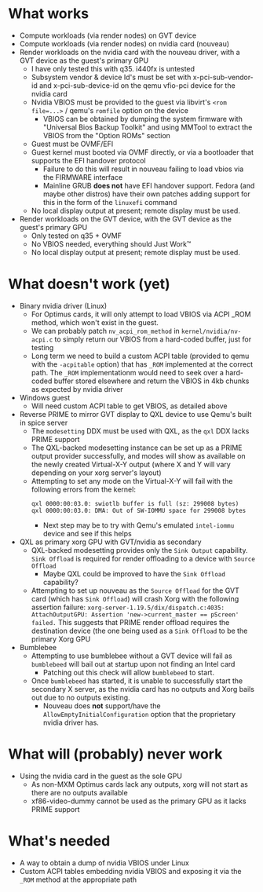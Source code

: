 # What works
* Compute workloads (via render nodes) on GVT device
* Compute workloads (via render nodes) on nvidia card (nouveau)
* Render workloads on the nvidia card with the nouveau driver, with a GVT device
  as the guest's primary GPU
  * I have only tested this with q35. i440fx is untested
  * Subsystem vendor & device Id's must be set with x-pci-sub-vendor-id and
    x-pci-sub-device-id on the qemu vfio-pci device for the nvidia card
  * Nvidia VBIOS must be provided to the guest via libvirt's `<rom file=...>` /
    qemu's `romfile` option on the device
    * VBIOS can be obtained by dumping the system firmware with
      "Universal Bios Backup Toolkit" and using MMTool to extract the VBIOS from
      the "Option ROMs" section
  * Guest must be OVMF/EFI
  * Guest kernel must booted via OVMF directly, or via a bootloader that
    supports the EFI handover protocol
    * Failure to do this will result in nouveau failing to load vbios via the
      FIRMWARE interface
    * Mainline GRUB **does not** have EFI handover support. Fedora (and maybe
      other distros) have their own patches adding support for this in the form
      of the `linuxefi` command
  * No local display output at present; remote display must be used.
* Render workloads on the GVT device, with the GVT device as the guest's primary
  GPU
  * Only tested on q35 + OVMF
  * No VBIOS needed, everything should Just Work™
  * No local display output at present; remote display must be used.

# What doesn't work (yet)
* Binary nvidia driver (Linux)
  * For Optimus cards, it will only attempt to load VBIOS via ACPI \_ROM method,
    which won't exist in the guest.
  * We can probably patch `nv_acpi_rom_method` in `kernel/nvidia/nv-acpi.c` to
    simply return our VBIOS from a hard-coded buffer, just for testing
  * Long term we need to build a custom ACPI table (provided to qemu with the
    `-acpitable` option) that has `_ROM` implemented at the correct path. The
    `_ROM` implementationm would need to seek over a hard-coded buffer stored
    elsewhere and return the VBIOS in 4kb chunks as expected by nvidia driver
* Windows guest
  * Will need custom ACPI table to get VBIOS, as detailed above
* Reverse PRIME to mirror GVT display to QXL device to use Qemu's built in spice
  server
  * The `modesetting` DDX must be used with QXL, as the `qxl` DDX lacks PRIME
    support
  * The QXL-backed modesetting instance can be set up as a PRIME output provider
    successfully, and modes will show as available on the newly created
    Virtual-X-Y output (where X and Y will vary depending on your xorg server's
    layout)
  * Attempting to set any mode on the Virtual-X-Y will fail with the following
    errors from the kernel:
    ```
    qxl 0000:00:03.0: swiotlb buffer is full (sz: 299008 bytes)
    qxl 0000:00:03.0: DMA: Out of SW-IOMMU space for 299008 bytes
    ```
    * Next step may be to try with Qemu's emulated `intel-iommu` device and see
      if this helps
* QXL as primary xorg GPU with GVT/nvidia as secondary
  * QXL-backed modesetting provides only the `Sink Output` capability. `Sink
    Offload` is required for render offloading to a device with `Source Offload`
    * Maybe QXL could be improved to have the `Sink Offload` capability?
  * Attempting to set up nouveau as the `Source Offload` for the GVT card (which
    has `Sink Offload`) will crash Xorg with the following assertion failure:
    `xorg-server-1.19.5/dix/dispatch.c:4035: AttachOutputGPU: Assertion 'new->current_master == pScreen' failed.`
    This suggests that PRIME render offload requires the destination device (the
    one being used as a `Sink Offload` to be the primary Xorg GPU
* Bumblebee
  * Attempting to use bumblebee without a GVT device will fail as `bumblebeed`
    will bail out at startup upon not finding an Intel card
    * Patching out this check will allow `bumblebeed` to start.
  * Once `bumblebeed` has started, it is unable to successfully start the
    secondary X server, as the nvidia card has no outputs and Xorg bails out due
    to no outputs existing.
    * Nouveau does **not** support/have the `AllowEmptyInitialConfiguration`
      option that the proprietary nvidia driver has.

# What will (probably) never work
* Using the nvidia card in the guest as the sole GPU
  * As non-MXM Optimus cards lack any outputs, xorg will not start as there are
    no outputs available
  * xf86-video-dummy cannot be used as the primary GPU as it lacks PRIME support

# What's needed
* A way to obtain a dump of nvidia VBIOS under Linux
* Custom ACPI tables embedding nvidia VBIOS and exposing it via the `_ROM`
  method at the appropriate path
